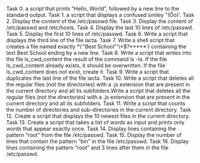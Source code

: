 Task 0. a script that prints “Hello, World”, followed by a new line to the standard output.
Task 1. a script that displays a confused smiley "(Ôo)'.
Task 2. Display the content of the /etc/passwd file.
Task 3. Display the content of /etc/passwd and /etc/hosts.
Task 4. Display the last 10 lines of /etc/passwd.
Task 5. Display the first 10 lines of /etc/passwd.
Task 6. Write a script that displays the third line of the file iacta.
Task 7. Write a shell script that creates a file named exactly \*\\'"Best School"\'\\*$\?\*\*\*\*\*:) containing the text Best School ending by a new line.
Task 8. Write a script that writes into the file ls_cwd_content the result of the command ls -la. If the file ls_cwd_content already exists, it should be overwritten. If the file ls_cwd_content does not exist, create it.
Task 9. Write a script that duplicates the last line of the file iacta.
Task 10. Write a script that deletes all the regular files (not the directories) with a .js extension that are present in the current directory and all its subfolders.Write a script that deletes all the regular files (not the directories) with a .js extension that are present in the current directory and all its subfolders.
Task 11. Write a script that counts the number of directories and sub-directories in the current directory.
Task 12. Create a script that displays the 10 newest files in the current directory.
Task 13. Create a script that takes a list of words as input and prints only words that appear exactly once.
Task 14. Display lines containing the pattern “root” from the file /etc/passwd.
Task 15. Display the number of lines that contain the pattern “bin” in the file /etc/passwd.
Task 16. Display lines containing the pattern “root” and 3 lines after them in the file /etc/passwd.
